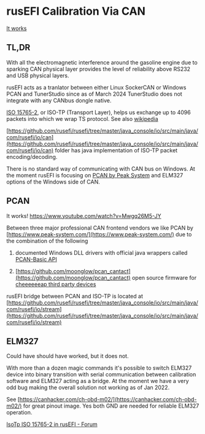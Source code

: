 # rusEFI Calibration Via CAN

[It works](https://youtu.be/Mwgq26M5-JY)

## TL,DR

With all the electromagnetic interference around the gasoline engine due to sparking CAN physical layer provides the level of reliability above RS232 and USB physical layers.

rusEFI acts as a tranlator between either Linux SockerCAN or Windows PCAN and TunerStudio since as of March 2024 TunerStudio does not integrate with any CANbus dongle native.

[ISO 15765-2](PDFs/ISO-15765-2-2004.pdf), or ISO-TP (Transport Layer), helps us exchange up to 4096 packets into which we wrap TS protocol. See also [wikipedia](https://en.wikipedia.org/wiki/ISO_15765-2)

[https://github.com/rusefi/rusefi/tree/master/java_console/io/src/main/java/com/rusefi/io/can](https://github.com/rusefi/rusefi/tree/master/java_console/io/src/main/java/com/rusefi/io/can) folder has java implementation of ISO-TP packet encoding/decoding.

There is no standard way of communicating with CAN bus on Windows. At the moment rusEFI is focusing on [PCAN by Peak System](https://www.peak-system.com/) and ELM327 options of the Windows side of CAN.

## PCAN

It works! https://www.youtube.com/watch?v=Mwgq26M5-JY

Between three major professional CAN frontend vendors we like PCAN by [https://www.peak-system.com/](https://www.peak-system.com/) due to the combination of the following

1) documented Windows DLL drivers with official java wrappers called [PCAN-Basic API](https://www.peak-system.com/PCAN-Basic.239.0.html?&L=1)

2) [https://github.com/moonglow/pcan_cantact](https://github.com/moonglow/pcan_cantact) open source firmware for [cheeeeeeap third party devices](https://rusefi.com/forum/viewtopic.php?f=13&t=2243 )

rusEFI bridge between PCAN and ISO-TP is located at [https://github.com/rusefi/rusefi/tree/master/java_console/io/src/main/java/com/rusefi/io/stream](https://github.com/rusefi/rusefi/tree/master/java_console/io/src/main/java/com/rusefi/io/stream)

## ELM327

Could have should have worked, but it does not.

With more than a dozen magic commands it's possible to switch ELM327 device into binary transition with serial communication between calibration software and ELM327 acting as a bridge. At the moment we have a very odd bug making the overall solution not working as of Jan 2022.

See [https://canhacker.com/ch-obd-m02/](https://canhacker.com/ch-obd-m02/) for great pinout image. Yes both GND are needed for reliable ELM327 operation.

[IsoTp ISO 15765-2 in rusEFI - Forum](https://rusefi.com/forum/viewtopic.php?f=5&t=2233)
